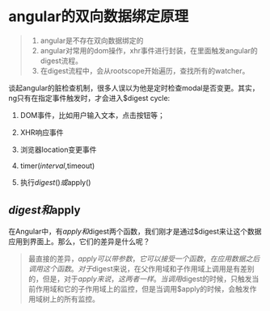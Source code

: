 # angular的双向数据绑定原理
> 1. angular是不存在双向数据绑定的
> 2. angular对常用的dom操作，xhr事件进行封装，在里面触发angular的digest流程。
> 3. 在digest流程中，会从rootscope开始遍历，查找所有的watcher。

谈起angular的脏检查机制，很多人误以为他是定时检查modal是否变更。其实，ng只有在指定事件触发时，才会进入$digest cycle:
1. DOM事件，比如用户输入文本，点击按钮等；

2. XHR响应事件

3. 浏览器location变更事件

4. timer($interval,$timeout)

5. 执行$digest()或$apply()

## $digest和$apply
在Angular中，有$apply和$digest两个函数，我们刚才是通过$digest来让这个数据应用到界面上。那么，它们的差异是什么呢？

> 最直接的差异，$apply可以带参数，它可以接受一个函数，在应用数据之后调用这个函数。
> 对于$digest来说，在父作用域和子作用域上调用是有差别的，但是，对于$apply来说，这两者一样。当调用$digest的时候，只触发当前作用域和它的子作用域上的监控，但是当调用$apply的时候，会触发作用域树上的所有监控。
